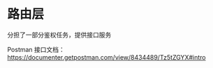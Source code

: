 # 路由层

分担了一部分鉴权任务，提供接口服务

Postman 接口文档：<https://documenter.getpostman.com/view/8434489/Tz5tZGYX#intro>

